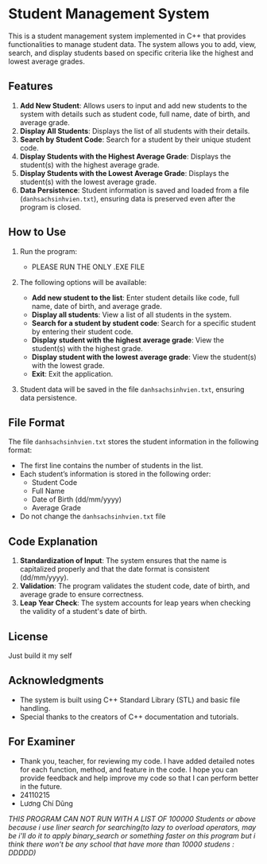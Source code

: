 
# Student Management System

This is a student management system implemented in C++ that provides functionalities to manage student data. The system allows you to add, view, search, and display students based on specific criteria like the highest and lowest average grades.

## Features

1. **Add New Student**: Allows users to input and add new students to the system with details such as student code, full name, date of birth, and average grade.
2. **Display All Students**: Displays the list of all students with their details.
3. **Search by Student Code**: Search for a student by their unique student code.
4. **Display Students with the Highest Average Grade**: Displays the student(s) with the highest average grade.
5. **Display Students with the Lowest Average Grade**: Displays the student(s) with the lowest average grade.
6. **Data Persistence**: Student information is saved and loaded from a file (`danhsachsinhvien.txt`), ensuring data is preserved even after the program is closed.

## How to Use

1. Run the program:
    
    - PLEASE RUN THE ONLY .EXE FILE


2. The following options will be available:

    - **Add new student to the list**: Enter student details like code, full name, date of birth, and average grade.
    - **Display all students**: View a list of all students in the system.
    - **Search for a student by student code**: Search for a specific student by entering their student code.
    - **Display student with the highest average grade**: View the student(s) with the highest grade.
    - **Display student with the lowest average grade**: View the student(s) with the lowest grade.
    - **Exit**: Exit the application.

3. Student data will be saved in the file `danhsachsinhvien.txt`, ensuring data persistence.

## File Format

The file `danhsachsinhvien.txt` stores the student information in the following format:

- The first line contains the number of students in the list.
- Each student’s information is stored in the following order:
    - Student Code
    - Full Name
    - Date of Birth (dd/mm/yyyy)
    - Average Grade
- Do not change the `danhsachsinhvien.txt` file
## Code Explanation

1. **Standardization of Input**: The system ensures that the name is capitalized properly and that the date format is consistent (dd/mm/yyyy).
2. **Validation**: The program validates the student code, date of birth, and average grade to ensure correctness.
3. **Leap Year Check**: The system accounts for leap years when checking the validity of a student's date of birth.

## License

Just build it my self

## Acknowledgments

- The system is built using C++ Standard Library (STL) and basic file handling.
- Special thanks to the creators of C++ documentation and tutorials.

## For Examiner 

- Thank you, teacher, for reviewing my code. I have added detailed notes for each function, method, and feature in the code. I hope you can provide feedback and help improve my code so that I can perform better in the future.
- 24110215
- Lương Chí Dũng 


*THIS PROGRAM CAN NOT RUN WITH A LIST OF 100000 Students or above because i use liner search for searching(to lazy to overload operators, may be i'll do it to apply binary_search or something faster on this program but i think there won't be any school that have more than 10000 studens : DDDDD)*



